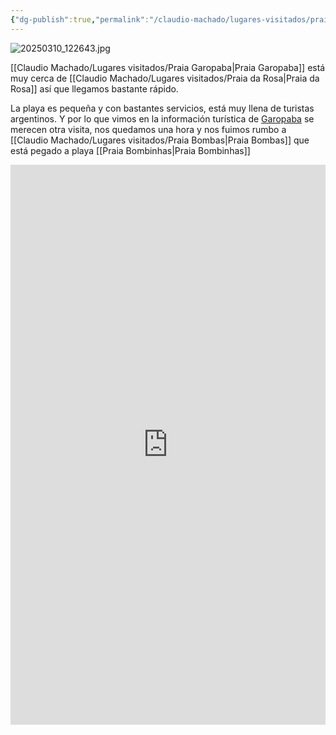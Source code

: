 ```yaml
---
{"dg-publish":true,"permalink":"/claudio-machado/lugares-visitados/praia-garopaba/"}
---
```



![20250310_122643.jpg](/img/user/Personal/Im%C3%A1genes/20250310_122643.jpg)

[[Claudio Machado/Lugares visitados/Praia Garopaba\|Praia Garopaba]] está muy cerca de [[Claudio Machado/Lugares visitados/Praia da Rosa\|Praia da Rosa]] así que llegamos bastante rápido.

La playa es pequeña y con bastantes servicios, está muy llena de turistas argentinos. Y por lo que vimos en la información turística de [Garopaba](https://idolink.com.br/mapaturisticogaropaba2024) se merecen otra visita, nos quedamos una hora y nos fuimos rumbo a [[Claudio Machado/Lugares visitados/Praia Bombas\|Praia Bombas]] que está pegado a playa [[Praia Bombinhas\|Praia Bombinhas]]

<div style="position: relative; width: 100%; padding-bottom: 177.78%; height: 0; overflow: hidden;">
  <iframe 
    style="position: absolute; top: 0; left: 0; width: 100%; height: 100%;" 
    src="https://youtube.com/embed/UbKxZlzWgZs" 
    frameborder="0" allowfullscreen>
  </iframe>
</div>